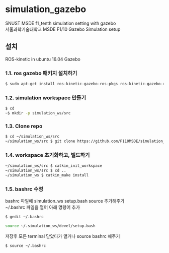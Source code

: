 # simulation_gazebo
SNUST MSDE f1_tenth simulation setting with gazebo  
서울과학기술대학교 MSDE F1/10 Gazebo Simulation setup

## 설치
ROS-kinetic in ubuntu 16.04
Gazebo

### 1.1. ros gazebo 패키지 설치하기

```bash
$ sudo apt-get install ros-kinetic-gazebo-ros-pkgs ros-kinetic-gazebo-ros-control
```


### 1.2. simulation workspace 만들기

```bash
$ cd
~$ mkdir -p simulation_ws/src
```


### 1.3. Clone repo

```bash
$ cd ~/simulation_ws/src
~/simulation_ws/src $ git clone https://github.com/F110MSDE/simulation_gazebo.git
```

### 1.4. workspace 초기화하고, 빌드하기

```bash
~/simulation_ws/src $ catkin_init_workspace
~/simulation_ws/src $ cd ..
~/simulation_ws $ catkin_make install
```

### 1.5. bashrc 수정

bashrc 파일에 simulation_ws setup.bash source 추가해주기  
~/.bashrc 파일을 열어 아래 명령어 추가
```bash
$ gedit ~/.bashrc
```
```bash
source ~/.simulation_ws/devel/setup.bash
```
저장후 모든 terminal 닫았다가 열거나 source bashrc 해주기
```bash
$ source ~/.bashrc
```
